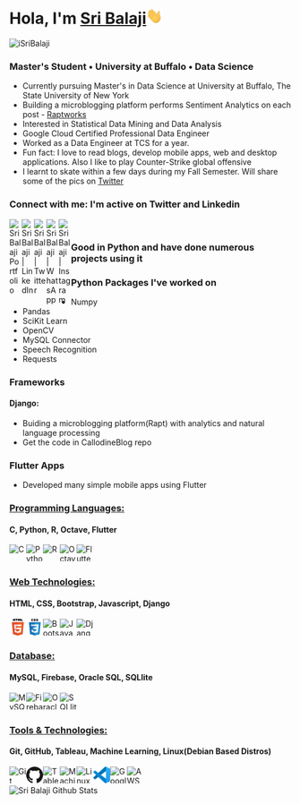 <h1>Hola, I'm <a href="https://isribalaji.in/">Sri Balaji</a><img src="https://raw.githubusercontent.com/ABSphreak/ABSphreak/master/gifs/Hi.gif" width="30px"></h1>

<p align="left"> <img src="https://komarev.com/ghpvc/?username=iSriBalaji&label=Views&color=blue&style=flat" alt="iSriBalaji" /> </p>

### Master's Student • University at Buffalo • Data Science
- Currently pursuing Master's in Data Science at University at Buffalo, The State University of New York
- Building a microblogging platform performs Sentiment Analytics on each post - <a href="https://callodineblog.herokuapp.com/">Raptworks</a>
- Interested in Statistical Data Mining and Data Analysis
- Google Cloud Certified Professional Data Engineer
- Worked as a Data Engineer at TCS for a year.
- Fun fact: I love to read blogs, develop mobile apps, web and desktop applications. Also I like to play Counter-Strike global offensive
- I learnt to skate within a few days during my Fall Semester. Will share some of the pics on [Twitter] 
<!-- <a href="https://twitter.com/isribalaji">Twitter</a> -->

### Connect with me: I'm active on Twitter and Linkedin

[<img align="left" alt="Sri Balaji Portfolio" width="22px" src="https://cdn-icons-png.flaticon.com/512/3884/3884864.png" />][website]
[<img align="left" alt="Sri Balaji | LinkedIn" width="22px" src="https://cdn-icons-png.flaticon.com/512/174/174857.png" />][linkedin]
[<img align="left" alt="Sri Balaji | Twitter" width="22px" src="https://cdn-icons-png.flaticon.com/512/733/733579.png" />][twitter]
[<img align="left" alt="Sri Balaji | WhatsApp" width="22px" src="https://cdn-icons-png.flaticon.com/512/733/733585.png" />][whatsapp]
[<img align="left" alt="Sri Balaji | Instagram" width="22px" src="https://cdn-icons-png.flaticon.com/512/174/174855.png" />][instagram]

[whatsapp]:https://wa.me/+17169863583
[website]: https://isribalaji.in/
[twitter]: https://twitter.com/isribalaji
[instagram]: https://www.instagram.com/isribalaji/
[linkedin]: https://www.linkedin.com/in/sri-balaji/
<br />

### Good in Python and have done numerous projects using it
### Python Packages I've worked on
- Numpy
- Pandas
- SciKit Learn
- OpenCV
- MySQL Connector
- Speech Recognition
- Requests

### Frameworks
#### Django: 
- Buiding a microblogging platform(Rapt) with analytics and natural language processing
- Get the code in CallodineBlog repo

### Flutter Apps
- Developed many simple mobile apps using Flutter

### <ins> Programming Languages: </ins>
#### C, Python, R, Octave, Flutter
<img align="left" height="30" width="30" alt="C" src="https://upload.wikimedia.org/wikipedia/commons/thumb/1/18/C_Programming_Language.svg/695px-C_Programming_Language.svg.png" />
<img align="left" height="30" width="30" alt="Python" src="https://upload.wikimedia.org/wikipedia/commons/thumb/c/c3/Python-logo-notext.svg/600px-Python-logo-notext.svg.png" />
<img align="left" height="30" width="30" alt="R" src="https://cdn-icons-png.flaticon.com/512/2103/2103665.png" />
<img align="left" height="30" width="30" alt="Octave" src="https://upload.wikimedia.org/wikipedia/commons/thumb/6/6a/Gnu-octave-logo.svg/1024px-Gnu-octave-logo.svg.png" />
<img align="left" height="30" width="30" alt="Flutter" src="https://cdn.iconscout.com/icon/free/png-256/flutter-2038877-1720090.png" />
<br />
<br />

<!-- ### <ins> Scientific Programming Language: </ins>
#### R, Octave
<img align="left" height="30" width="30" alt="R" src="https://cdn-icons-png.flaticon.com/512/2103/2103665.png" />
<img align="left" height="30" width="30" alt="Octave" src="https://upload.wikimedia.org/wikipedia/commons/thumb/6/6a/Gnu-octave-logo.svg/1024px-Gnu-octave-logo.svg.png" />
<br />
<br /> -->

### <ins> Web Technologies: </ins>
#### HTML, CSS, Bootstrap, Javascript, Django
<img align="left" height="30" width="30" alt="HTML5" src="https://raw.githubusercontent.com/github/explore/80688e429a7d4ef2fca1e82350fe8e3517d3494d/topics/html/html.png" />
<img align="left" height="30" width="30" alt="CSS3" src="https://raw.githubusercontent.com/github/explore/80688e429a7d4ef2fca1e82350fe8e3517d3494d/topics/css/css.png" />
<img align="left" height="30" width="30" alt="Bootstrap" src="https://cdn-icons-png.flaticon.com/512/5968/5968672.png" />
<img align="left" height="30" width="30" alt="Javascript" src="https://cdn-icons-png.flaticon.com/512/5968/5968292.png" />
<img align="left" height="30" width="30" alt="Django" src="https://icon-library.com/images/django-icon/django-icon-0.jpg" />
<br />
<br />

### <ins> Database: </ins>
#### MySQL, Firebase, Oracle SQL, SQLlite
<img align="left" height="30" width="30" alt="MySQL"  src="https://cdn-icons-png.flaticon.com/512/5968/5968313.png" />
<img align="left" height="30" width="30" alt="Firebase"  src="https://cdn.freebiesupply.com/logos/large/2x/firebase-1-logo-png-transparent.png" />
<img align="left" height="30" width="30" alt="Oracle SQL"  src="https://cdn-icons-png.flaticon.com/512/5969/5969170.png" />
<img align="left" height="30" width="30" alt="SQLlite" src="https://upload.wikimedia.org/wikipedia/commons/thumb/9/97/Sqlite-square-icon.svg/1200px-Sqlite-square-icon.svg.png" />
<br />
<br />

### <ins> Tools & Technologies: </ins>
#### Git, GitHub, Tableau, Machine Learning, Linux(Debian Based Distros)
<img align="left" height="30" width="30" alt="Git" src="https://cdn-icons-png.flaticon.com/512/2111/2111288.png" />
<img align="left" height="30" width="30" alt="GitHub" src="https://raw.githubusercontent.com/github/explore/78df643247d429f6cc873026c0622819ad797942/topics/github/github.png" />
<img align="left" height="30" width="30" alt="Tableau" src="https://sybyl.com/wp-content/uploads/2019/11/Tableau-Logo-for-website.jpg" />
<img align="left" height="30" width="30" alt="Machine Learning" src="https://cdn-icons-png.flaticon.com/512/2103/2103633.png" />
<img align="left" height="30" width="30" alt="Linux" src="https://cdn-icons-png.flaticon.com/512/226/226772.png" />
<img align="left" height="30" width="30" alt="Visual Studio Code" src="https://raw.githubusercontent.com/github/explore/80688e429a7d4ef2fca1e82350fe8e3517d3494d/topics/visual-studio-code/visual-studio-code.png" />
<img align="left" height="30" width="30" alt="Google CLoud"  src="https://cdn-icons-png.flaticon.com/512/873/873117.png" />
<img align="left" height="30" width="30" alt="AWS"  src="https://pbs.twimg.com/profile_images/1473756532827246593/KRgw2UkV_400x400.jpg" />
<br />
<br />

<!-- ### <ins> Cloud Technologies: </ins>
#### Google Cloud, AWS
<img align="left" height="30" width="30" alt="Google CLoud"  src="https://cdn-icons-png.flaticon.com/512/873/873117.png" />
<img align="left" height="30" width="30" alt="AWS"  src="https://www.illumina.com/content/dam/illumina-marketing/images/company/doing-business/aws-logo-web-graphic.jpg" />
<br />
<br /> -->

<!-- ### <ins> OS </ins>
#### Linux(Debian Based Distros), Windows
<img align="left" height="30" width="30" alt="Linux" src="https://cdn-icons-png.flaticon.com/512/226/226772.png" />
<img align="left" height="30" width="30" alt="Windows" src="https://cdn-icons-png.flaticon.com/512/732/732225.png" />
<br />
<br /> -->

<img alt="Sri Balaji Github Stats" align = "left" src="https://github-readme-stats.vercel.app/api?username=iSriBalaji&show_icons=true&hide_border=false" />
